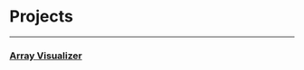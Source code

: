 # Projects
--------------------------
### [Array Visualizer](./array_visualizer.html)














































